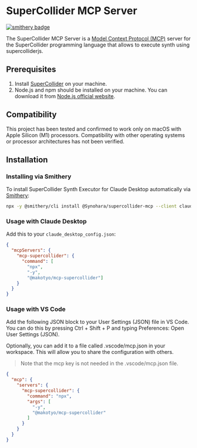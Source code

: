 # SuperCollider MCP Server

[![smithery badge](https://smithery.ai/badge/@Synohara/supercollider-mcp)](https://smithery.ai/server/@Synohara/supercollider-mcp)

The SuperCollider MCP Server is a [Model Context Protocol (MCP)](https://modelcontextprotocol.io/introduction) server for the SuperCollider programming language that allows to execute synth using supercolliderjs.

## Prerequisites

1. Install [SuperCollider](https://supercollider.github.io/downloads) on your machine.
2. Node.js and npm should be installed on your machine. You can download it from [Node.js official website](https://nodejs.org/).

## Compatibility

This project has been tested and confirmed to work only on macOS with Apple Silicon (M1) processors. Compatibility with other operating systems or processor architectures has not been verified.

## Installation

### Installing via Smithery

To install SuperCollider Synth Executor for Claude Desktop automatically via [Smithery](https://smithery.ai/server/@Synohara/supercollider-mcp):

```bash
npx -y @smithery/cli install @Synohara/supercollider-mcp --client claude
```

### Usage with Claude Desktop

Add this to your `claude_desktop_config.json`:

```json
{
  "mcpServers": {
    "mcp-supercollider": {
      "command": [
        "npx", 
        "-y",
        "@makotyo/mcp-supercollider"]
    }
  }
}
```


### Usage with VS Code

Add the following JSON block to your User Settings (JSON) file in VS Code. You can do this by pressing Ctrl + Shift + P and typing Preferences: Open User Settings (JSON).

Optionally, you can add it to a file called .vscode/mcp.json in your workspace. This will allow you to share the configuration with others.

> Note that the mcp key is not needed in the .vscode/mcp.json file.

```json
{
  "mcp": {
    "servers": {
      "mcp-supercollider": {
        "command": "npx",
        "args": [
          "-y",
          "@makotyo/mcp-supercollider"
        ]
      }
    }
  }
}
```
